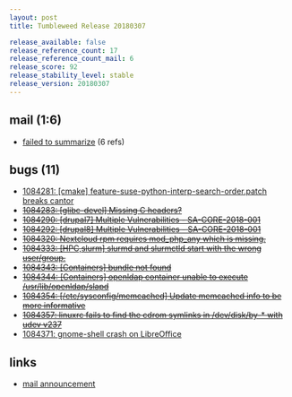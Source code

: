 ```yaml
---
layout: post
title: Tumbleweed Release 20180307

release_available: false
release_reference_count: 17
release_reference_count_mail: 6
release_score: 92
release_stability_level: stable
release_version: 20180307
---
```


## mail (1:6)

- [failed to summarize](https://lists.opensuse.org/opensuse-factory/2018-03/msg00155.html) (6 refs)

## bugs (11)

<!--more-->

- [1084281: \[cmake\] feature-suse-python-interp-search-order.patch breaks cantor](https://bugzilla.opensuse.org/show_bug.cgi?id=1084281)
- ~~[1084283: \[glibc-devel\] Missing C headers?](https://bugzilla.opensuse.org/show_bug.cgi?id=1084283)~~
- ~~[1084290: \[drupal7\] Multiple Vulnerabilities - SA-CORE-2018-001](https://bugzilla.opensuse.org/show_bug.cgi?id=1084290)~~
- ~~[1084292: \[drupal8\] Multiple Vulnerabilities - SA-CORE-2018-001](https://bugzilla.opensuse.org/show_bug.cgi?id=1084292)~~
- ~~[1084320: Nextcloud rpm requires mod_php_any which is missing.](https://bugzilla.opensuse.org/show_bug.cgi?id=1084320)~~
- ~~[1084333: \[HPC,slurm\] slurmd and slurmctld start with the wrong user/group.](https://bugzilla.opensuse.org/show_bug.cgi?id=1084333)~~
- ~~[1084343: \[Containers\] bundle not found](https://bugzilla.opensuse.org/show_bug.cgi?id=1084343)~~
- ~~[1084344: \[Containers\] openldap container unable to execute /usr/lib/openldap/slapd](https://bugzilla.opensuse.org/show_bug.cgi?id=1084344)~~
- ~~[1084354: \[/etc/sysconfig/memcached\] Update memcached info to be more informative](https://bugzilla.opensuse.org/show_bug.cgi?id=1084354)~~
- ~~[1084357: linuxrc fails to find the cdrom symlinks in /dev/disk/by-* with udev v237](https://bugzilla.opensuse.org/show_bug.cgi?id=1084357)~~
- [1084371: gnome-shell crash on LibreOffice](https://bugzilla.opensuse.org/show_bug.cgi?id=1084371)



## links

- [mail announcement](https://lists.opensuse.org/opensuse-factory/2018-03/msg00145.html)
